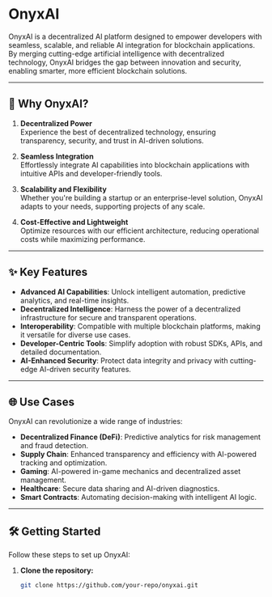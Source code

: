 # OnyxAI

OnyxAI is a decentralized AI platform designed to empower developers with seamless, scalable, and reliable AI integration for blockchain applications. By merging cutting-edge artificial intelligence with decentralized technology, OnyxAI bridges the gap between innovation and security, enabling smarter, more efficient blockchain solutions.

---

## 🚀 **Why OnyxAI?**

1. **Decentralized Power**  
   Experience the best of decentralized technology, ensuring transparency, security, and trust in AI-driven solutions.

2. **Seamless Integration**  
   Effortlessly integrate AI capabilities into blockchain applications with intuitive APIs and developer-friendly tools.

3. **Scalability and Flexibility**  
   Whether you're building a startup or an enterprise-level solution, OnyxAI adapts to your needs, supporting projects of any scale.

4. **Cost-Effective and Lightweight**  
   Optimize resources with our efficient architecture, reducing operational costs while maximizing performance.

---

## ✨ **Key Features**

- **Advanced AI Capabilities**: Unlock intelligent automation, predictive analytics, and real-time insights.  
- **Decentralized Intelligence**: Harness the power of a decentralized infrastructure for secure and transparent operations.  
- **Interoperability**: Compatible with multiple blockchain platforms, making it versatile for diverse use cases.  
- **Developer-Centric Tools**: Simplify adoption with robust SDKs, APIs, and detailed documentation.  
- **AI-Enhanced Security**: Protect data integrity and privacy with cutting-edge AI-driven security features.

---

## 🌐 **Use Cases**

OnyxAI can revolutionize a wide range of industries:
- **Decentralized Finance (DeFi)**: Predictive analytics for risk management and fraud detection.
- **Supply Chain**: Enhanced transparency and efficiency with AI-powered tracking and optimization.
- **Gaming**: AI-powered in-game mechanics and decentralized asset management.
- **Healthcare**: Secure data sharing and AI-driven diagnostics.
- **Smart Contracts**: Automating decision-making with intelligent AI logic.

---

## 🛠️ **Getting Started**

Follow these steps to set up OnyxAI:

1. **Clone the repository:**
   ```bash
   git clone https://github.com/your-repo/onyxai.git
